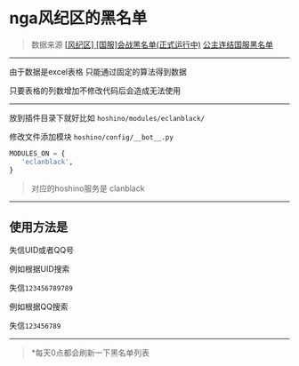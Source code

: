 # nga风纪区的黑名单


> 数据来源 
> [[风纪区] [国服]会战黑名单(正式运行中)](https://bbs.nga.cn/read.php?tid=22042044&_ff=-10308342&rand=294)
> [公主连结国服黑名单](https://docs.qq.com/sheet/DV1JqSHJ5aEVNUG1q)

---

由于数据是excel表格 只能通过固定的算法得到数据

只要表格的列数增加不修改代码后会造成无法使用

---
放到插件目录下就好比如 `hoshino/modules/eclanblack/`

修改文件添加模块 `hoshino/config/__bot__.py`
```python
MODULES_ON = {
   'eclanblack',
}
```

> 对应的hoshino服务是 clanblack

---

## 使用方法是

失信UID或者QQ号

例如根据UID搜索

失信`123456789789`

例如根据QQ搜索

失信`123456789`

---
>*每天0点都会刷新一下黑名单列表